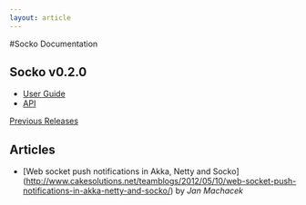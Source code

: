 ```yaml
---
layout: article
---
```

#Socko Documentation

## Socko v0.2.0

 - [User Guide](/docs/0.2.0/guides/user_guide.html)
 - [API](/docs/0.2.0/api/)
 
[Previous Releases](previous_docs.html)

## Articles

- [Web socket push notifications in Akka, Netty and Socko] (http://www.cakesolutions.net/teamblogs/2012/05/10/web-socket-push-notifications-in-akka-netty-and-socko/)
  by _Jan Machacek_
  

